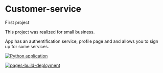 # Customer-service
First project

This project was realized for small business. 

App has an authentification service, profile page and and allows you to sign up for some services.


[![Python application](https://github.com/Vadim-AM/Customer-service/actions/workflows/python-app.yml/badge.svg?branch=main)](https://github.com/Vadim-AM/Customer-service/actions/workflows/python-app.yml)

[![pages-build-deployment](https://github.com/Vadim-AM/Customer-service/actions/workflows/pages/pages-build-deployment/badge.svg)](https://github.com/Vadim-AM/Customer-service/actions/workflows/pages/pages-build-deployment)
